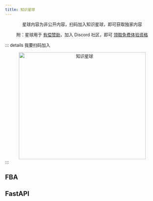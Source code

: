 ```yaml
---
title: 知识星球
---
```


<div align="center">
星球内容为非公开内容，扫码加入知识星球，即可获取独家内容

附：星球用于 [有偿赞助](../../sponsors.md#有偿赞助)，加入 Discord
社区，即可 [领取免费体验资格](https://discord.com/invite/yNN3wTbVAC)
</div>

::: details 我要扫码加入
<div align="center">
  <img height="349" width="415" src="https://wu-clan.github.io/picx-images-hosting/知识星球.png" alt="知识星球">
</div>
:::

## FBA

<CardGrid>
  <LinkCard 
    title="操作人信息" 
    icon="fluent-color:receipt-16"
    href="https://t.zsxq.com/virtV"
    description="如何集成操作人信息到数据库表?"
  />
  <LinkCard 
    title="Celery" 
    icon="fluent-color:video-16" 
    href="https://t.zsxq.com/qk5gZ" 
    description="优雅的使用 Celery" 
    />
  <LinkCard 
    title="数据规则" 
    icon="fluent-color:video-16" 
    href="https://t.zsxq.com/qlZyT"
    description="如何使用数据规则?"
    />
  <LinkCard
    title="自定义中间件"
    icon="fluent-color:receipt-16"
    href="https://t.zsxq.com/P03oX"
    description="如何编写自定义中间件?"
    />
  <LinkCard
    title="自定义异常"
    icon="fluent-color:receipt-16"
    href="/planet"
    description="即将到来..."
    />
  <LinkCard
    title="日志分析" 
    icon="fluent-color:receipt-16"
    href="/planet" 
    description="即将到来..."
    />
</CardGrid>

## FastAPI

<CardGrid>
  <LinkCard
    title="Socketio" 
    icon="fluent-color:receipt-16" 
    href="https://t.zsxq.com/Oi86a" 
    description="如何集成 socketio？" 
    />
  <LinkCard 
    title="Header Token"
    icon="fluent-color:receipt-16"
    href="https://t.zsxq.com/7qYpx"
    description="如何使用自定义 header token 实现授权？" 
    />
</CardGrid>
